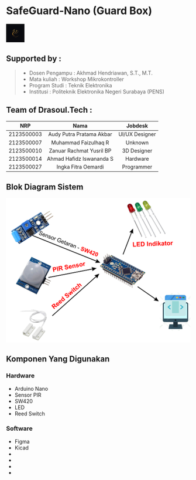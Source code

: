 # SafeGuard-Nano (Guard Box)

<img src="https://github.com/audyakbar4/SafeGuard-Nano/blob/main/Assets/logo-team.png" width="50" height="50">

## Supported by :
>- Dosen Pengampu : Akhmad Hendriawan, S.T., M.T.
>- Mata kuliah : Workshop Mikrokontroller
>- Program Studi : Teknik Elektronika
>- Institusi : Politeknik Elektronika Negeri Surabaya (PENS)

## Team of Drasoul.Tech :
|      NRP      |       Nama      |    Jobdesk    |
| :-----------:|:----------------:| :------------:|
|2123500003|Audy Putra Pratama Akbar|UI/UX Designer|
|2123500007|Muhammad Faizulhaq R|Unknown|
|2123500010|Zanuar Rachmat Yusril BP|3D Designer|
|2123500014|Ahmad Hafidz Iswananda S|Hardware|
|2123500027|Ingka Fitra Oemardi|Programmer|


## Blok Diagram Sistem
<img src="https://github.com/audyakbar4/SafeGuard-Nano/blob/main/Assets/Bagan%20SafeGuard.png">


## Komponen Yang Digunakan

### Hardware
- Arduino Nano
- Sensor PIR
- SW420
- LED
- Reed Switch


### Software
- Figma
- Kicad
- 
- 
- 
- 



